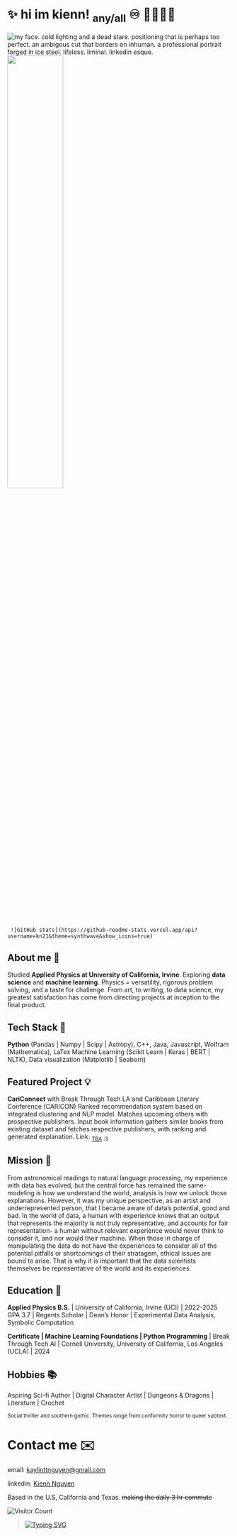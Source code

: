 # ✨ hi im kienn! <sub>any/all</sub> ♾️ 💛🤍💜🖤
![my face. cold lighting and a dead stare. positioning that is perhaps too perfect. an ambigous cut that borders on inhuman. a professional portrait forged in ice steel. lifeless. liminal. linkedin esque.](https://media.licdn.com/dms/image/v2/D5603AQHpyt-YlpMBYw/profile-displayphoto-shrink_200_200/profile-displayphoto-shrink_200_200/0/1730255476431?e=1736380800&v=beta&t=1pv3FGmisOrxYymiG3H_sqVuNFNJphJ0vWHk6scDH-I)<img src="https://media.licdn.com/dms/image/v2/D5603AQHpyt-YlpMBYw/profile-displayphoto-shrink_200_200/profile-displayphoto-shrink_200_200/0/1730255476431?e=1736380800&v=beta&t=1pv3FGmisOrxYymiG3H_sqVuNFNJphJ0vWHk6scDH-I" width=50% height=50%>

     ![GitHub stats](https://github-readme-stats.vercel.app/api?username=kn21&theme=synthwave&show_icons=true)

## About me 💃
Studied **Applied Physics at University of California, Irvine**. Exploring **data science** and **machine learning**.
Physics = versatility, rigorous problem solving, and a taste for challenge. From art, to writing, to data science, my greatest satisfaction has come from directing projects at inception to the final product.


## Tech Stack 🐸
**Python** (Pandas | Numpy | Scipy | Astropy), C++, Java, Javascript, Wolfram (Mathematica), LaTex
Machine Learning (Scikit Learn | Keras | BERT | NLTK), Data visualization (Matplotlib | Seaborn)


## Featured Project 💡
**CariConnect** with Break Through Tech LA and Caribbean Literary Conference (CARICON)
Ranked recommendation system based on integrated clustering and NLP model. Matches upcoming others with prospective publishers. Input book information gathers similar books from existing dataset and fetches respective publishers, with ranking and generated explanation.
Link: <sub>[TBA](https://youtu.be/RyBTJTCmd0A?si=njDndeowzQ1FjVPV) :3</sub>


## Mission 🔭
From astronomical readings to natural language processing, my experience with data has evolved, but the central force has remained the same- modeling is how we understand the world, analysis is how we unlock those explanations. However, it was my unique perspective, as an artist and underrepresented person, that I became aware of data’s potential, good and bad. In the world of data, a human with experience knows that an output that represents the majority is not truly representative, and accounts for fair representation- a human without relevant experience would never think to consider it, and nor would their machine. When those in charge of manipulating the data do not have the experiences to consider all of the potential pitfalls or shortcomings of their stratagem, ethical issues are bound to arise. That is why it is important that the data scientists themselves be representative of the world and its experiences.


## Education 📐
**Applied Physics B.S.** | University of California, Irvine (UCI) | 2022-2025
GPA 3.7 | Regents Scholar | Dean’s Honor | Experimental Data Analysis, Symbolic Computation

**Certificate | Machine Learning Foundations | Python Programming** | Break Through Tech AI | Cornell University, University of California, Los Angeles (UCLA) | 2024


## Hobbies 📚
Aspiring Sci-fi Author | Digital Character Artist | Dungeons & Dragons | Literature | Crochet

<sub>Social thriller and southern gothic. Themes range from conformity horror to queer subtext.</sub>

# Contact me ✉️
email: kaylinttnguyen@gmail.com

linkedin: [Kienn Nguyen](https://www.linkedin.com/in/kaylin-kienn-nguyen/)

Based in the U.S, California and Texas. ~~making the daily 3 hr commute~~

![Visitor Count](https://profile-counter.glitch.me/{kn21}/count.svg)

>[![Typing SVG](https://readme-typing-svg.demolab.com/?lines=Yours+in+distress,;Alan)](https://git.io/typing-svg)

